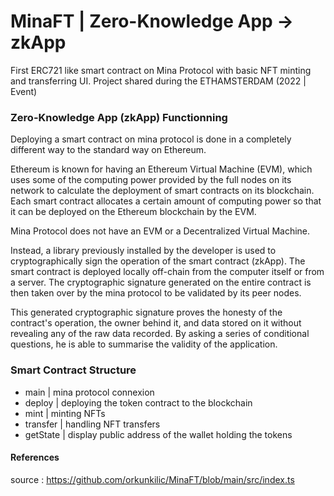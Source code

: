 # MinaFT | Zero-Knowledge App -> zkApp

First ERC721 like smart contract on Mina Protocol with basic NFT minting and transferring UI.
Project shared during the ETHAMSTERDAM (2022 | Event)

### Zero-Knowledge App (zkApp) Functionning

Deploying a smart contract on mina protocol is done in a completely different way to the standard way on Ethereum.

Ethereum is known for having an Ethereum Virtual Machine (EVM), which uses some of the computing power provided by the full nodes on its network to calculate the deployment of smart contracts on its blockchain.
Each smart contract allocates a certain amount of computing power so that it can be deployed on the Ethereum blockchain by the EVM.

Mina Protocol does not have an EVM or a Decentralized Virtual Machine.

Instead, a library previously installed by the developer is used to cryptographically sign the operation of the smart contract (zkApp). The smart contract is deployed locally off-chain from the computer itself or from a server. The cryptographic signature generated on the entire contract is then taken over by the mina protocol to be validated by its peer nodes.

This generated cryptographic signature proves the honesty of the contract's operation, the owner behind it, and data stored on it without revealing any of the raw data recorded. By asking a series of conditional questions, he is able to summarise the validity of the application.

### Smart Contract Structure

- main | mina protocol connexion
- deploy | deploying the token contract to the blockchain
- mint | minting NFTs
- transfer | handling NFT transfers
- getState | display public address of the wallet holding the tokens

#### References

source : https://github.com/orkunkilic/MinaFT/blob/main/src/index.ts
